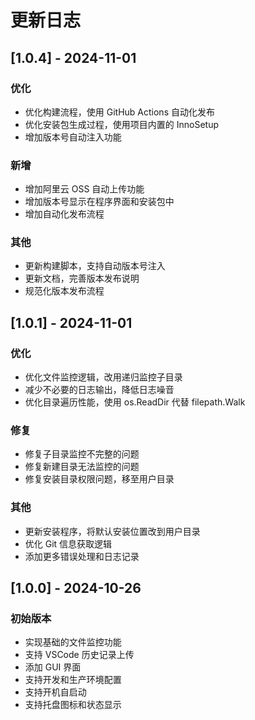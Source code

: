 # 更新日志

## [1.0.4] - 2024-11-01
### 优化
- 优化构建流程，使用 GitHub Actions 自动化发布
- 优化安装包生成过程，使用项目内置的 InnoSetup
- 增加版本号自动注入功能

### 新增
- 增加阿里云 OSS 自动上传功能
- 增加版本号显示在程序界面和安装包中
- 增加自动化发布流程

### 其他
- 更新构建脚本，支持自动版本号注入
- 更新文档，完善版本发布说明
- 规范化版本发布流程

## [1.0.1] - 2024-11-01
### 优化
- 优化文件监控逻辑，改用递归监控子目录
- 减少不必要的日志输出，降低日志噪音
- 优化目录遍历性能，使用 os.ReadDir 代替 filepath.Walk

### 修复
- 修复子目录监控不完整的问题
- 修复新建目录无法监控的问题
- 修复安装目录权限问题，移至用户目录

### 其他
- 更新安装程序，将默认安装位置改到用户目录
- 优化 Git 信息获取逻辑
- 添加更多错误处理和日志记录

## [1.0.0] - 2024-10-26
### 初始版本
- 实现基础的文件监控功能
- 支持 VSCode 历史记录上传
- 添加 GUI 界面
- 支持开发和生产环境配置
- 支持开机自启动
- 支持托盘图标和状态显示 
